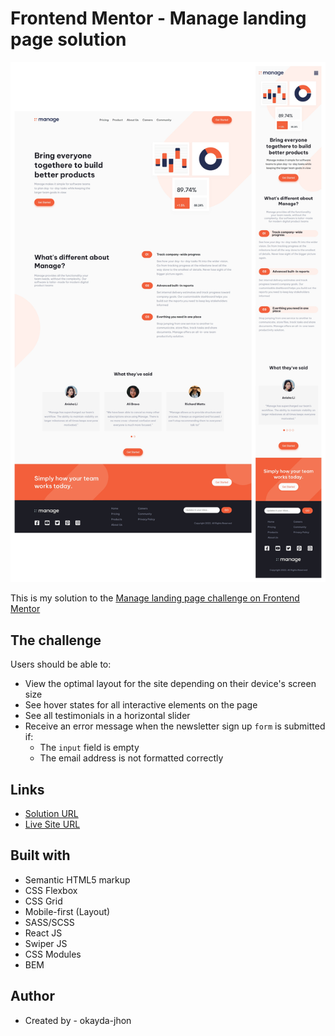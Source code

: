 # Frontend Mentor - Manage landing page solution

![](./screenshot.jpg)

This is my solution to the [Manage landing page challenge on Frontend Mentor](https://www.frontendmentor.io/challenges/manage-landing-page-SLXqC6P5)

## The challenge

Users should be able to:

- View the optimal layout for the site depending on their device's screen size
- See hover states for all interactive elements on the page
- See all testimonials in a horizontal slider
- Receive an error message when the newsletter sign up `form` is submitted if:
  - The `input` field is empty
  - The email address is not formatted correctly

## Links

- [Solution URL](https://github.com/okayda/react-manage-landing-page.git)
- [Live Site URL](https://jhon-okayda-manage-landing-page.netlify.app/)

## Built with

- Semantic HTML5 markup
- CSS Flexbox
- CSS Grid
- Mobile-first (Layout)
- SASS/SCSS
- React JS
- Swiper JS
- CSS Modules
- BEM

## Author

- Created by - okayda-jhon

